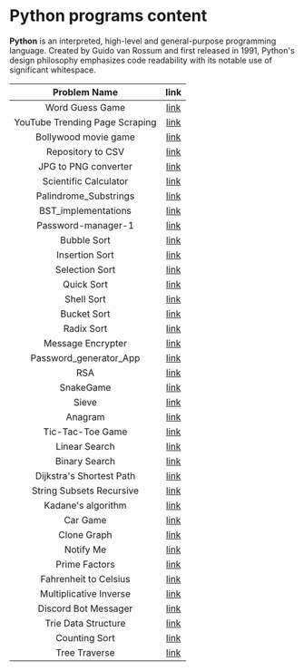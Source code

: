 # Python programs content

**Python** is an interpreted, high-level and general-purpose programming language. Created by Guido van Rossum and first released in 1991, Python's design philosophy emphasizes code readability with its notable use of significant whitespace.

|     Problem Name     |                          link                          |
| :------------------: | :----------------------------------------------------: |
|   Word Guess Game    |                 [link](./wordGuess.py)                 |
|   YouTube Trending Page Scraping    | [link](./YouTube_Trending_Analysis/YT_Trending_Analysis.py) |
| Bollywood movie game |                 [link](./Bollywood.py)                 |
|  Repository to CSV   |          [link](./repositoriesTo_CSV/main.py)          |
| JPG to PNG converter | [link](./JPG_to_PNG_converter/JPG_to_PNG_Converter.py) |
|Scientific Calculator |           [link](./Calculator/calculator.py)           |
| Palindrome_Substrings|            [link](./Palindrome_Substrings.py)          |
| BST_implementations  |            [link](./BST_implementation.py)             |
|   Password-manager-1 |     [link](./password-manager/password-manager.py)     |
|    Bubble Sort       |                   [link](./Sorting_Algorithms/bubble_sort.py)               |
|    Insertion Sort    |                   [link](./Sorting_Algorithms/insertion_sort.py)            |
|    Selection Sort    |                   [link](./Sorting_Algorithms/selection_sort.py)            |
|    Quick Sort        |  [link](./Sorting_Algorithms/quick_sort/quick_sort.py)   |
|    Shell Sort        |  [link](./Sorting_Algorithms/shell_sort.py)              |
|    Bucket Sort       |  [link](./Sorting_Algorithms/bucket_sort.py)             |
|    Radix Sort        |  [link](./Sorting_Algorithms/radix_sort.py)              |
|   Message Encrypter  |               [link](./msg-encryptor/encrypter-msg.py)   |
|  Password_generator_App |          [link](./Password_generator_App.py)          |
|   RSA           |             [link](./RSA.py)                                  |
|   SnakeGame     |            [link](./SnakeGame.py)                             |
|    Sieve        |         [link](./sieve.py)                                    |
|    Anagram           |         [link](./anagram.py)                           |
|  Tic-Tac-Toe Game    |   [link](./Tic-Tac-Toe/Tic-tac-toe.py)                 |
|    Linear Search  |           [link](./linearsearch.py)     |
|     Binary Search |               [link](./binarysearch.py) |
|   Dijkstra's Shortest Path |      [link](./dijkstra.py)       |
| String Subsets Recursive |		[link](.stringSubsetsRecursive.py)	|
|   Kadane's algorithm |	[link](./kadanes_algorithm.py)	|
| Car Game |    [link](./Car_Game/CarGame.py)  |
| Clone Graph |    [link](./Clone_Graph.py)  |
| Notify Me |    [link](./notify_me/notify-me.py)  |
| Prime Factors |     [link](./prime_factors.py)      |
| Fahrenheit to Celsius | [link](./Fahrenheit_to_celsius.py) |
| Multiplicative Inverse | [link](./Multiplicative%20Inverse.py) |
| Discord Bot Messager |     [link](./discord_messager_bot/discordMessagesBot.py)      |
| Trie Data Structure | [link](./Trie_implementation.py)     |
| Counting Sort | [link](./CountingSort.py)     |
| Tree Traverse | [link](./treeTraverseInorederPreorderPostorder.py)     |


